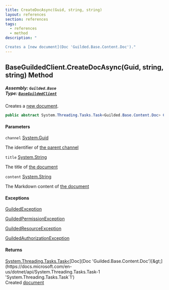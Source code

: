 ```yaml
---
title: CreateDocAsync(Guid, string, string)
layout: references
section: references
tags:
  - references
  - method
description: "

Creates a [new document](Doc 'Guilded.Base.Content.Doc')."
---
```


## BaseGuildedClient.CreateDocAsync(Guid, string, string) Method
##### **Assembly:** `Guilded.Base`<br/>**Type:** [`BaseGuildedClient`](BaseGuildedClient 'Guilded.Base.BaseGuildedClient')

Creates a [new document](Doc 'Guilded.Base.Content.Doc').

```csharp
public abstract System.Threading.Tasks.Task<Guilded.Base.Content.Doc> CreateDocAsync(Guid channel, string title, string content);
```
#### Parameters

<a name='Guilded.Base.BaseGuildedClient.CreateDocAsync(Guid,string,string).channel'></a>

`channel` [System.Guid](https://docs.microsoft.com/en-us/dotnet/api/System.Guid 'System.Guid')

The identifier of [the parent channel](ServerChannel 'Guilded.Base.Servers.ServerChannel')

<a name='Guilded.Base.BaseGuildedClient.CreateDocAsync(Guid,string,string).title'></a>

`title` [System.String](https://docs.microsoft.com/en-us/dotnet/api/System.String 'System.String')

The title of [the document](Doc 'Guilded.Base.Content.Doc')

<a name='Guilded.Base.BaseGuildedClient.CreateDocAsync(Guid,string,string).content'></a>

`content` [System.String](https://docs.microsoft.com/en-us/dotnet/api/System.String 'System.String')

The Markdown content of [the document](Doc 'Guilded.Base.Content.Doc')

#### Exceptions

[GuildedException](GuildedException 'Guilded.Base.GuildedException')

[GuildedPermissionException](GuildedPermissionException 'Guilded.Base.GuildedPermissionException')

[GuildedResourceException](GuildedResourceException 'Guilded.Base.GuildedResourceException')

[GuildedAuthorizationException](GuildedAuthorizationException 'Guilded.Base.GuildedAuthorizationException')

#### Returns
[System.Threading.Tasks.Task&lt;](https://docs.microsoft.com/en-us/dotnet/api/System.Threading.Tasks.Task-1 'System.Threading.Tasks.Task`1')[Doc](Doc 'Guilded.Base.Content.Doc')[&gt;](https://docs.microsoft.com/en-us/dotnet/api/System.Threading.Tasks.Task-1 'System.Threading.Tasks.Task`1')  
Created [document](Doc 'Guilded.Base.Content.Doc')